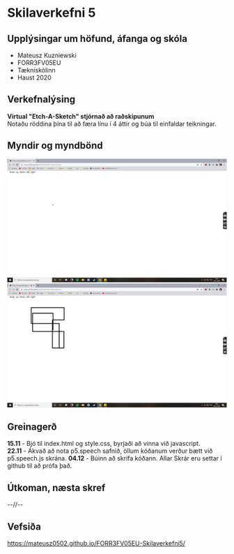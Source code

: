 # Skilaverkefni 5
## Upplýsingar um höfund, áfanga og skóla
- Mateusz Kuzniewski
- FORR3FV05EU
- Tækniskólinn
- Haust 2020
## Verkefnalýsing
**Virtual "Etch-A-Sketch" stjórnað að raðskipunum**  
Notaðu röddina þína til að færa línu í 4 áttir og búa til einfaldar teikningar.
## Myndir og myndbönd
![siðan](mynd1.png)
![teikning](mynd2.png)
## Greinagerð
**15.11** - Bjó til index.html og style.css, byrjaði að vinna við javascript.  
**22.11** - Ákvað að nota p5.speech safnið, öllum kóðanum verður bætt við p5.speech.js skrána.
**04.12** - Búinn að skrifa kóðann. Allar Skrár eru settar í github til að prófa það.
## Útkoman, næsta skref
--//--
## Vefsiða
https://mateusz0502.github.io/FORR3FV05EU-Skilaverkefni5/
